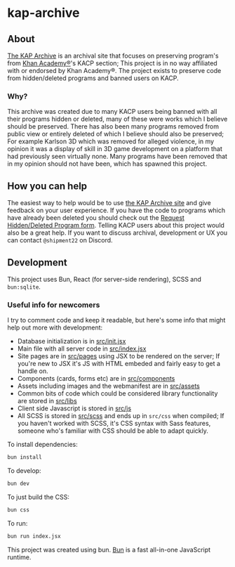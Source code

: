 # kap-archive

## About

[The KAP Archive](https://kap-archive.bhavjit.com/) is an archival site that focuses on preserving program's from [Khan Academy®](https://khanacademy.org/)'s KACP section;
This project is in no way affiliated with or endorsed by Khan Academy®.
The project exists to preserve code from hidden/deleted programs and banned users on KACP.

### Why?

This archive was created due to many KACP users being banned with all their programs hidden or deleted, many of these were works which I believe should be preserved. 
There has also been many programs removed from public view or entirely deleted of which I believe should also be preserved; For example Karlson 3D which was removed for alleged violence, in my opinion it was a display of skill in 3D game development on a platform that had previously seen virtually none.
Many programs have been removed that in my opinion should not have been, which has spawned this project.

## How you can help

The easiest way to help would be to use [the KAP Archive site](https://kap-archive.bhavjit.com/) and give feedback on your user experience. If you have the code to programs which have already been deleted you should check out the [Request Hidden/Deleted Program form](https://kap-archive.bhavjit.com/request_by_code). Telling KACP users about this project would also be a great help. If you want to discuss archival, development or UX you can contact `@shipment22` on Discord.


## Development

This project uses Bun, React (for server-side rendering), SCSS and `bun:sqlite`.


### Useful info for newcomers

I try to comment code and keep it readable, but here's some info that might help out more with development:

- Database initialization is in [src/init.jsx](https://github.com/Shipment22/KAP-Archive/blob/main/src/init.jsx)
- Main file with all server code in [src/index.jsx](https://github.com/Shipment22/KAP-Archive/blob/main/src/index.jsx)
- Site pages are in [src/pages](https://github.com/Shipment22/KAP-Archive/tree/main/src/pages) using JSX to be rendered on the server; If you're new to JSX it's JS with HTML embeded and fairly easy to get a handle on.
- Components (cards, forms etc) are in [src/components](https://github.com/Shipment22/KAP-Archive/tree/main/src/components)
- Assets including images and the webmanifest are in [src/assets](https://github.com/Shipment22/KAP-Archive/tree/main/src/assets)
- Common bits of code which could be considered library functionality are stored in [src/libs](https://github.com/Shipment22/KAP-Archive/tree/main/src/libs)
- Client side Javascript is stored in [src/js](https://github.com/Shipment22/KAP-Archive/tree/main/src/js)
- All SCSS is stored in [src/scss](https://github.com/Shipment22/KAP-Archive/tree/main/src/scss) and ends up in `src/css` when compiled; If you haven't worked with SCSS, it's CSS syntax with Sass features, someone who's familiar with CSS should be able to adapt quickly.

  
To install dependencies:

```bash
bun install
```

To develop:

```bash
bun dev
```

To just build the CSS:

```bash
bun css
```

To run:

```bash
bun run index.jsx
```

This project was created using bun. [Bun](https://bun.sh) is a fast all-in-one JavaScript runtime.
